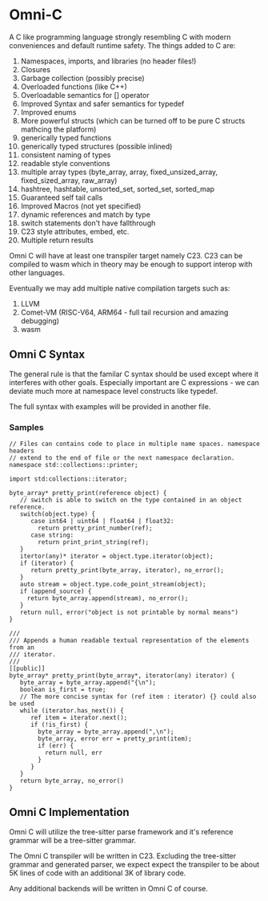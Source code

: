 # Omni-C

A C like programming language strongly resembling C with modern conveniences
and default runtime safety. The things added to C are:

1. Namespaces, imports, and libraries (no header files!)
2. Closures
3. Garbage collection (possibly precise)
4. Overloaded functions (like C++)
5. Overloadable semantics for [] operator
6. Improved Syntax and safer semantics for typedef
7. Improved enums
8. More powerful structs (which can be turned off to be pure C structs mathcing the platform)
9. generically typed functions
10. generically typed structures (possible inlined)
11. consistent naming of types
12. readable style conventions
13. multiple array types (byte_array, array, fixed_unsized_array, fixed_sized_array, raw_array)
14. hashtree, hashtable, unsorted_set, sorted_set, sorted_map
15. Guaranteed self tail calls
16. Improved Macros (not yet specified)
17. dynamic references and match by type
18. switch statements don't have fallthrough
19. C23 style attributes, embed, etc.
20. Multiple return results

Omni C will have at least one transpiler target namely C23. C23 can be compiled to
wasm which in theory may be enough to support interop with other languages.

Eventually we may add multiple native compilation targets such as:

1. LLVM
2. Comet-VM (RISC-V64, ARM64 - full tail recursion and amazing debugging)
3. wasm

## Omni C Syntax

The general rule is that the familar C syntax should be used except where it interferes
with other goals. Especially important are C expressions - we can deviate much more at
namespace level constructs like typedef.

The full syntax with examples will be provided in another file.

### Samples

```
// Files can contains code to place in multiple name spaces. namespace headers
// extend to the end of file or the next namespace declaration.
namespace std::collections::printer;

import std:collections::iterator;

byte_array* pretty_print(reference object) {
   // switch is able to switch on the type contained in an object reference.
   switch(object.type) {
      case int64 | uint64 | float64 | float32:
        return pretty_print_number(ref);
      case string:
        return print_print_string(ref);
   }
   itertor(any)* iterator = object.type.iterator(object);
   if (iterator) {
      return pretty_print(byte_array, iterator), no_error();
   }
   auto stream = object.type.code_point_stream(object);
   if (append_source) {
     return byte_array.append(stream), no_error();
   }
   return null, error("object is not printable by normal means")
}

///
/// Appends a human readable textual representation of the elements from an
/// iterator.
///
[[public]]
byte_array* pretty_print(byte_array*, iterator(any) iterator) {
   byte_array = byte_array.append("{\n");
   boolean is_first = true;
   // The more concise syntax for (ref item : iterator) {} could also be used
   while (iterator.has_next()) {
      ref item = iterator.next();
      if (!is_first) {
        byte_array = byte_array.append(",\n");
        byte_array, error err = pretty_print(item);
        if (err) {
          return null, err
        }
      }
   }
   return byte_array, no_error()
}
```

## Omni C Implementation

Omni C will utilize the tree-sitter parse framework and it's reference grammar will be a tree-sitter grammar.

The Omni C transpiler will be written in C23. Excluding the tree-sitter grammar and generated parser, we expect expect the transpiler to be about 5K lines of code with an additional 3K of library code.

Any additional backends will be written in Omni C of course.
